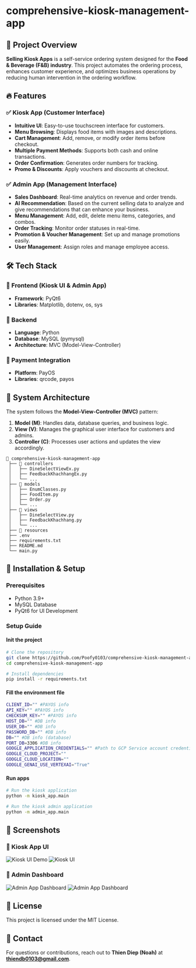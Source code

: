 # comprehensive-kiosk-management-app

## 📌 Project Overview

**Selling Kiosk Apps** is a self-service ordering system designed for the **Food & Beverage (F&B) industry**. This project automates the ordering process, enhances customer experience, and optimizes business operations by reducing human intervention in the ordering workflow.

## 🔥 Features

### ✅ Kiosk App (Customer Interface)
- **Intuitive UI**: Easy-to-use touchscreen interface for customers.
- **Menu Browsing**: Displays food items with images and descriptions.
- **Cart Management**: Add, remove, or modify order items before checkout.
- **Multiple Payment Methods**: Supports both cash and online transactions.
- **Order Confirmation**: Generates order numbers for tracking.
- **Promo & Discounts**: Apply vouchers and discounts at checkout.

### ✅ Admin App (Management Interface)
- **Sales Dashboard**: Real-time analytics on revenue and order trends.
- **AI Recommendation**: Based on the current selling data to analyze and give recommendations that can enhance your business.
- **Menu Management**: Add, edit, delete menu items, categories, and combos.
- **Order Tracking**: Monitor order statuses in real-time.
- **Promotion & Voucher Management**: Set up and manage promotions easily.
- **User Management**: Assign roles and manage employee access.

## 🛠️ Tech Stack

### 📌 Frontend (Kiosk UI & Admin App)
- **Framework**: PyQt6
- **Libraries**: Matplotlib, dotenv, os, sys

### 📌 Backend
- **Language**: Python
- **Database**: MySQL (pymysql)
- **Architecture**: MVC (Model-View-Controller)

### 📌 Payment Integration
- **Platform**: PayOS
- **Libraries**: qrcode, payos

## 🎯 System Architecture

The system follows the **Model-View-Controller (MVC)** pattern:

1. **Model (M)**: Handles data, database queries, and business logic.
2. **View (V)**: Manages the graphical user interface for customers and admins.
3. **Controller (C)**: Processes user actions and updates the view accordingly.

```
📂 comprehensive-kiosk-management-app
 ├── 📂 controllers
 │   ├── DineSelectViewEx.py
 │   ├── FeedbackKhachhangEx.py
 │   └── ...
 ├── 📂 models
 │   ├── EnumClasses.py
 │   ├── FoodItem.py
 │   ├── Order.py
 │   └── ...
 ├── 📂 views
 │   ├── DineSelectView.py
 │   ├── FeedbackKhachhang.py
 │   └── ...
 ├── 📂 resources
 ├── .env
 ├── requirements.txt
 ├── README.md
 └── main.py
```

## 🚀 Installation & Setup

### Prerequisites
- Python 3.9+
- MySQL Database
- PyQt6 for UI Development

### Setup Guide
#### Init the project
```bash
# Clone the repository
git clone https://github.com/Poofy0103/comprehensive-kiosk-management-app.git
cd comprehensive-kiosk-management-app

# Install dependencies
pip install -r requirements.txt
```

#### Fill the environment file
```bash
CLIENT_ID="" #PAYOS info
API_KEY="" #PAYOS info
CHECKSUM_KEY="" #PAYOS info
HOST_DB="" #DB info
USER_DB="" #DB info
PASSWORD_DB="" #DB info
DB="" #DB info (database)
PORT_DB=3306 #DB info
GOOGLE_APPLICATION_CREDENTIALS="" #Path to GCP Service account credential file
GOOGLE_CLOUD_PROJECT=""
GOOGLE_CLOUD_LOCATION=""
GOOGLE_GENAI_USE_VERTEXAI="True"
```

#### Run apps
```bash
# Run the kiosk application
python -m kiosk_app.main

# Run the kiosk admin application
python -m admin_app.main
```

## 🎨 Screenshots

### 🔹 Kiosk App UI
![Kiosk UI Demo](assets/kiosk_app_demo.gif)
![Kiosk UI](assets/kiosk_app_home.png)

### 🔹 Admin Dashboard
![Admin App Dashboard](assets/admin_app_demo.gif)
![Admin App Dashboard](assets/admin_app_home.png)

## 📜 License
This project is licensed under the MIT License.

## 📧 Contact
For questions or contributions, reach out to **Thien Diep (Noah)** at **thiendb0103@gmail.com**.
